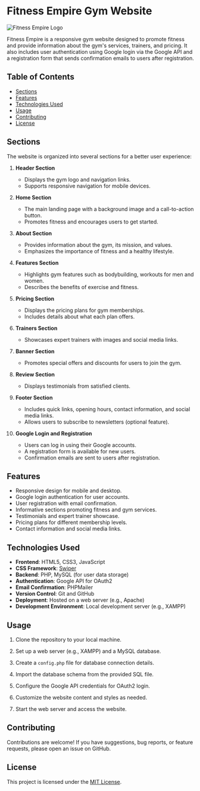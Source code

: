 # Fitness Empire Gym Website

![Fitness Empire Logo](logo.png)

Fitness Empire is a responsive gym website designed to promote fitness and provide information about the gym's services, trainers, and pricing. It also includes user authentication using Google login via the Google API and a registration form that sends confirmation emails to users after registration.

## Table of Contents

- [Sections](#sections)
- [Features](#features)
- [Technologies Used](#technologies-used)
- [Usage](#usage)
- [Contributing](#contributing)
- [License](#license)

## Sections

The website is organized into several sections for a better user experience:

1. **Header Section**
   - Displays the gym logo and navigation links.
   - Supports responsive navigation for mobile devices.

2. **Home Section**
   - The main landing page with a background image and a call-to-action button.
   - Promotes fitness and encourages users to get started.

3. **About Section**
   - Provides information about the gym, its mission, and values.
   - Emphasizes the importance of fitness and a healthy lifestyle.

4. **Features Section**
   - Highlights gym features such as bodybuilding, workouts for men and women.
   - Describes the benefits of exercise and fitness.

5. **Pricing Section**
   - Displays the pricing plans for gym memberships.
   - Includes details about what each plan offers.

6. **Trainers Section**
   - Showcases expert trainers with images and social media links.

7. **Banner Section**
   - Promotes special offers and discounts for users to join the gym.

8. **Review Section**
   - Displays testimonials from satisfied clients.

9. **Footer Section**
   - Includes quick links, opening hours, contact information, and social media links.
   - Allows users to subscribe to newsletters (optional feature).

10. **Google Login and Registration**
    - Users can log in using their Google accounts.
    - A registration form is available for new users.
    - Confirmation emails are sent to users after registration.

## Features

- Responsive design for mobile and desktop.
- Google login authentication for user accounts.
- User registration with email confirmation.
- Informative sections promoting fitness and gym services.
- Testimonials and expert trainer showcase.
- Pricing plans for different membership levels.
- Contact information and social media links.

## Technologies Used

- **Frontend**: HTML5, CSS3, JavaScript
- **CSS Framework**: [Swiper](https://swiperjs.com/)
- **Backend**: PHP, MySQL (for user data storage)
- **Authentication**: Google API for OAuth2
- **Email Confirmation**: PHPMailer
- **Version Control**: Git and GitHub
- **Deployment**: Hosted on a web server (e.g., Apache)
- **Development Environment**: Local development server (e.g., XAMPP)

## Usage

1. Clone the repository to your local machine.

2. Set up a web server (e.g., XAMPP) and a MySQL database.

3. Create a `config.php` file for database connection details.

4. Import the database schema from the provided SQL file.

5. Configure the Google API credentials for OAuth2 login.

6. Customize the website content and styles as needed.

7. Start the web server and access the website.

## Contributing

Contributions are welcome! If you have suggestions, bug reports, or feature requests, please open an issue on GitHub.

## License

This project is licensed under the [MIT License](LICENSE).
